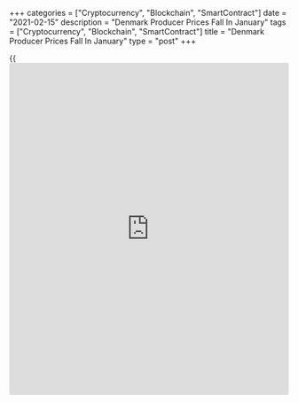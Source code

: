 +++
categories = ["Cryptocurrency", "Blockchain", "SmartContract"]
date = "2021-02-15"
description = "Denmark Producer Prices Fall In January"
tags = ["Cryptocurrency", "Blockchain", "SmartContract"]
title = "Denmark Producer Prices Fall In January"
type = "post"
+++

{{<iframe id="large-banner" src="https://www.bounty.group/#slide=4.0" width="100%" height="600" scrolling="no" style="border: 0px solid rgb(216, 221, 230); border-radius: 3px;">}}

Denmark's producer prices declined in January, mainly driven by raw
material extraction and industry, figures from Statistics Denmark showed
on Monday.

The producer price index fell 1.0 percent year-on-year in January.

Prices in mining and quarrying declined 23.4 percent annually in
January.

Meanwhile, prices for water supply and energy supply rose by 2.3 percent
and 43.5 percent, respectively.

Domestic market prices grew 2.9 percent annually in January, while
foreign market prices fell 4.1 percent.

On a monthly basis, producer prices rose 0.9 percent in January.

Import prices decreased 1.0 percent yearly in January and rose 1.1
percent from a month ago.

For comments and feedback [contact](https://www.playgroundfx.com/contact/): editorial@rtt[news](https://www.letsplayfx.com/blog/forex-news-website/).com

[Economic News][1]

 **What parts of the world are seeing the best (and worst) economic
performances lately? Click[here][2] to check out our [Econ Scorecard][2]
and find out! See up-to-the-moment [ranking](https://www.playgroundfx.com/blog/crypto-exchange-ranking/)s for the best and worst
performers in [GDP][3], [unemployment rate][4], [inflation][5] and much
more.**

   1. www.rtt[news](https://www.letsplayfx.com/blog/forex-news-website/).com/Content/EconomicNews.aspx
   2. www.rtt[news](https://www.letsplayfx.com/blog/forex-news-website/).com/economic-scorecard/world-rank/PPI/highest-performance.aspx
   3. www.rtt[news](https://www.letsplayfx.com/blog/forex-news-website/).com/economic-scorecard/world-rank/GDP/highest-performance.aspx
   4. www.rtt[news](https://www.letsplayfx.com/blog/forex-news-website/).com/economic-scorecard/world-rank/unemployment-rate/lowest-performance.aspx
   5. www.rtt[news](https://www.letsplayfx.com/blog/forex-news-website/).com/economic-scorecard/world-rank/CPI/highest-performance.aspx